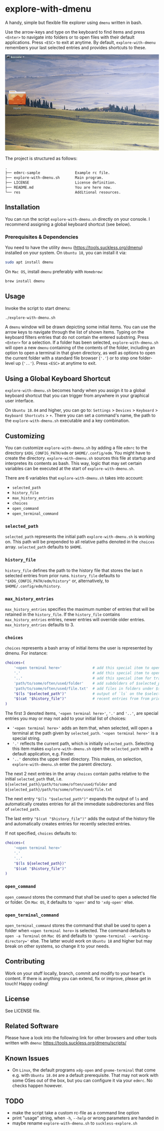 # explore-with-dmenu
A handy, simple but flexible file explorer using `dmenu` written in bash.

Use the arrow-keys and type on the keyboard to find items and press `<Enter>` to navigate into
folders or to open files with their default applications. Press `<ESC>` to exit at anytime.
By default, `explore-with-dmenu` remembers your last selected entries and provides shortcuts to
these.

![](res/screen-example.gif)

The project is structured as follows:
```
.
├── edmrc-sample                Example rc file.
├── explore-with-dmenu.sh       Main program.
├── LICENSE                     License definition.
├── README.md                   You are here now.
└── res                         Additional resources.
```


## Installation
You can run the script `explore-with-dmenu.sh` directly on your console.
I recommend assigning a global keyboard shortcut (see below).


### Prerequisites & Dependencies
You need to have the utility `dmenu` (https://tools.suckless.org/dmenu) installed on your system.
On `Ubuntu 18`, you can install it via:
```bash
sudo apt install dmenu
```

On `Mac OS`, install `dmenu` preferably with `Homebrew`:
```bash
brew install dmenu
```


## Usage
Invoke the script to start dmenu:
```bash
./explore-with-dmenu.sh
```

A `dmenu` window will be drawn depicting some initial items.
You can use the arrow keys to navigate through the list of shown items.
Typing on the keyboard filters entries that do not contain the entered substring.
Press `<Enter>` for a selection.
If a folder has been selected, `explore-with-dmenu.sh` will open a new `dmenu` containing of the
contents of the folder, including an option to open a terminal in that given directory, as well as
options to open the current folder with a standard file browser (`'.'`) or to step one folder-level
up (`'..'`).
Press `<ESC>` at anytime to exit.


## Using a Global Keyboard Shortcut
`explore-with-dmenu.sh` becomes handy when you assign it to a global keyboard shortcut
that you can trigger from anywhere in your graphical user interface.

On `Ubuntu 18.04` and higher, you can go to:
`Settings` > `Devices` > `Keyboard` > `Keyboard Shortcuts` > `+`.
There you can set a command's name, the path to the `explore-with-dmenu.sh` executable and a key
combination.


## Customizing
You can customize `explore-with-dmenu.sh` by adding a file `edmrc` to the directory
`$XDG_CONFIG_PATH/edm` or `$HOME/.config/edm`. You might have to create the directory.
`explore-with-dmenu.sh` sources this file at startup and interpretes its contents as bash.
This way, logic that may set certain variables can be executed at the start of
`explore-with-dmenu.sh`.

There are 6 variables that `explore-with-dmenu.sh` takes into account:
- `selected_path`
- `history_file`
- `max_history_entries`
- `choices`
- `open_command`
- `open_terminal_command`

### `selected_path`
`selected_path` represents the initial path `explore-with-dmenu.sh` is working on.
This path will be prepended to all relative paths denoted in the `choices` array.
`selected_path` defaults to `$HOME`.

### `history_file`
`history_file` defines the path to the history file that stores the last n selected entries
from prior runs.
`history_file` defaults to `"$XDG_CONFIG_PATH/edm/history"` or, alternatively, to
`$HOME/.config/edm/history`.

### `max_history_entries`
`max_history_entries` specifies the maximum number of entries that will be retained in the
`history_file`.
If the `history_file` contains `max_history_entries` entries, newer entries will override
older entries.
`max_history_entries` defaults to 3.

### `choices`
`choices` represents a bash array of initial items the user is represented by dmenu.
For instance:
```bash
choices=(
    '<open terminal here>'              # add this special item to open a terminal at $selected_path
    '.'                                 # add this special item to open $selected_path
    '..'                                # add this special item for traverse to the parent folder
    'path/to/some/often/used/folder'    # add subdolders of $selected_path like this
    'path/to/some/often/used/file.txt'  # add files in folders under $selected_path like this
    "$(ls "$selected_path")"            # output of `ls` on the $selected_path
    "$(cat "$history_file")"            # recent entries from from prior runs
)
```

The first 3 denoted items, `'<open terminal here>'`, `'.'` and `'..'`, are special entries you may
or may not add to your initial list of choices:
- `'<open terminal here>'` adds an item that, when selected, will open a terminal at the path given
  by `selected_path`. `'<open terminal here>'` is a special string.
- `'.'` reflects the current path, which is initially `selected_path`. Selecting this item makes
  `explore-with-dmenu.sh` open the `selected_path` with a default application, e.g. Finder.
- `'..'` denotes the upper level directory. This makes, on selection, `explore-with-dmenu.sh`
  enter the parent directory.

The next 2 next entries in the array `choices` contain paths relative to the initial `selected_path`
that, i.e. `${selected_path}/path/to/some/often/used/folder` and
`${selected_path}/path/to/some/often/used/file.txt`

The next entry `"$(ls "$selected_path")"` expands the output of `ls` and automatically creates
entries for all the immediate subdirectories and files of `selected_path`.

The last entry `"$(cat "$history_file")"` adds the output of the history file and automatically
creates entries for recently selected entries.

If not specified, `choices` defaults to:
```bash
choices=(
    '<open terminal here>'
    '.'
    '..'
    "$(ls ${selected_path})"
    "$(cat "$history_file")"
)
```

### `open_command`
`open_command` stores the command that shall be used to open a selected file or folder.
On `Mac OS`, it defaults to `'open'` and to `'xdg-open'` else.

### `open_terminal_command`
`open_terminal_command` stores the command that shall be used to open a folder when
`<open terminal here>` is selected.
The command defaults to `open -a Terminal` on `Mac OS` and defaults to
`'gnome-terminal --working-directory='` else.
The latter would work on `Ubuntu 18` and higher but may break on other systems, so change it to your
needs.


## Contributing
Work on your stuff locally, branch, commit and modify to your heart's content.
If there is anything you can extend, fix or improve, please get in touch!
Happy coding!


## License
See LICENSE file.


## Related Software
Please have a look into the following link for other browsers and other tools written with `dmenu`:
https://tools.suckless.org/dmenu/scripts/


## Known Issues
- On `Linux`, the default programs `xdg-open` and `gnome-terminal` that come e.g. with
  `Ubuntu 18.04` are a default prerequisite. That may not work with some OSes out of the box, but
  you can configure it via your `edmrc`. No checks happen however.


## TODO
- make the script take a custom rc-file as a command line option
- print "usage" string, when `-h`, `--help` or wrong parameters are handed in
- maybe rename `explore-with-dmenu.sh` to `suckless-explore.sh`
